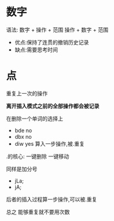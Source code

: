 # 数字
语法: 数字 + 操作 + 范围
      操作 + 数字 + 范围

* 优点:保持了连贯的撤销历史记录
* 缺点:需要思考时间

# 点
重复上一次的操作

**离开插入模式之前的全部操作都会被记录**

在删除一个单词的选择上
* bde no
* dbx no
* diw yes 算入一步操作,被.重复

.的核心: 一键删除 一键移动

同样是加分号
* jLa;
* jA;

后者的插入过程算一步操作,可以被.重复

总之 能够重复就不要用次数
